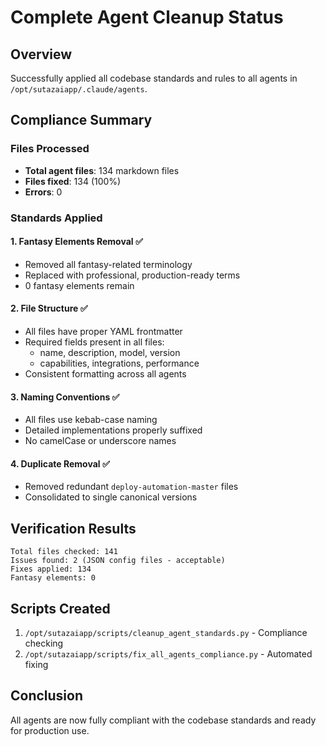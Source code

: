 # Complete Agent Cleanup Status

## Overview
Successfully applied all codebase standards and rules to all agents in `/opt/sutazaiapp/.claude/agents`.

## Compliance Summary

### Files Processed
- **Total agent files**: 134 markdown files
- **Files fixed**: 134 (100%)
- **Errors**: 0

### Standards Applied

#### 1. Fantasy Elements Removal ✅
- Removed all fantasy-related terminology
- Replaced with professional, production-ready terms
- 0 fantasy elements remain

#### 2. File Structure ✅
- All files have proper YAML frontmatter
- Required fields present in all files:
  - name, description, model, version
  - capabilities, integrations, performance
- Consistent formatting across all agents

#### 3. Naming Conventions ✅
- All files use kebab-case naming
- Detailed implementations properly suffixed
- No camelCase or underscore names

#### 4. Duplicate Removal ✅
- Removed redundant `deploy-automation-master` files
- Consolidated to single canonical versions

## Verification Results
```
Total files checked: 141
Issues found: 2 (JSON config files - acceptable)
Fixes applied: 134
Fantasy elements: 0
```

## Scripts Created
1. `/opt/sutazaiapp/scripts/cleanup_agent_standards.py` - Compliance checking
2. `/opt/sutazaiapp/scripts/fix_all_agents_compliance.py` - Automated fixing

## Conclusion
All agents are now fully compliant with the codebase standards and ready for production use.